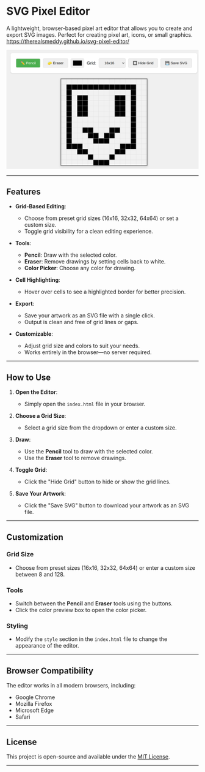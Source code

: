 # SVG Pixel Editor

A lightweight, browser-based pixel art editor that allows you to create and export SVG images. Perfect for creating pixel art, icons, or small graphics.
https://therealsmeddy.github.io/svg-pixel-editor/

![SVG Pixel Editor Screenshot](screenshot.png)

---

## Features

- **Grid-Based Editing**:
  - Choose from preset grid sizes (16x16, 32x32, 64x64) or set a custom size.
  - Toggle grid visibility for a clean editing experience.

- **Tools**:
  - **Pencil**: Draw with the selected color.
  - **Eraser**: Remove drawings by setting cells back to white.
  - **Color Picker**: Choose any color for drawing.

- **Cell Highlighting**:
  - Hover over cells to see a highlighted border for better precision.

- **Export**:
  - Save your artwork as an SVG file with a single click.
  - Output is clean and free of grid lines or gaps.

- **Customizable**:
  - Adjust grid size and colors to suit your needs.
  - Works entirely in the browser—no server required.

---

## How to Use

1. **Open the Editor**:
   - Simply open the `index.html` file in your browser.

2. **Choose a Grid Size**:
   - Select a grid size from the dropdown or enter a custom size.

3. **Draw**:
   - Use the **Pencil** tool to draw with the selected color.
   - Use the **Eraser** tool to remove drawings.

4. **Toggle Grid**:
   - Click the "Hide Grid" button to hide or show the grid lines.

5. **Save Your Artwork**:
   - Click the "Save SVG" button to download your artwork as an SVG file.

---

## Customization

### Grid Size
- Choose from preset sizes (16x16, 32x32, 64x64) or enter a custom size between 8 and 128.

### Tools
- Switch between the **Pencil** and **Eraser** tools using the buttons.
- Click the color preview box to open the color picker.

### Styling
- Modify the `style` section in the `index.html` file to change the appearance of the editor.


---

## Browser Compatibility

The editor works in all modern browsers, including:
- Google Chrome
- Mozilla Firefox
- Microsoft Edge
- Safari

---

## License

This project is open-source and available under the [MIT License](LICENSE).

---
